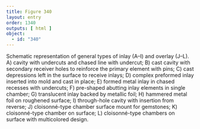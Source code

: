 ```yaml
---
title: Figure 340
layout: entry
order: 1340
outputs: [ html ]
object:
  - id: "340"
---
```


Schematic representation of general types of inlay (A–I) and overlay (J–L). A) cavity with undercuts and chased line with undercut; B) cast cavity with secondary receiver holes to reinforce the primary element with pins; C) cast depressions left in the surface to receive inlays; D) complex preformed inlay inserted into mold and cast in place; E) formed metal inlay in chased recesses with undercuts; F) pre-shaped abutting inlay elements in single chamber; G) translucent inlay backed by metallic foil; H) hammered metal foil on roughened surface; I) through-hole cavity with insertion from reverse; J) cloisonné-type chamber surface mount for gemstones; K) cloisonné-type chamber on surface; L) cloisonné-type chambers on surface with multicolored design.

